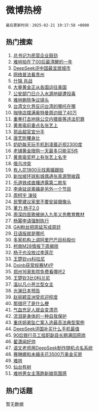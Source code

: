 # 微博热榜

`最后更新时间：2025-02-21 19:17:58 +0800`

## 热门搜索

1. [总书记为民营企业鼓劲](https://m.weibo.cn/search?containerid=100103type%3D1%26t%3D10%26q%3D%23%E6%80%BB%E4%B9%A6%E8%AE%B0%E4%B8%BA%E6%B0%91%E8%90%A5%E4%BC%81%E4%B8%9A%E9%BC%93%E5%8A%B2%23&stream_entry_id=51&isnewpage=1&extparam=seat%3D1%26c_type%3D51%26q%3D%2523%25E6%2580%25BB%25E4%25B9%25A6%25E8%25AE%25B0%25E4%25B8%25BA%25E6%25B0%2591%25E8%2590%25A5%25E4%25BC%2581%25E4%25B8%259A%25E9%25BC%2593%25E5%258A%25B2%2523%26dgr%3D0%26cate%3D10103%26filter_type%3Drealtimehot%26pos%3D0%26stream_entry_id%3D51%26display_time%3D1740136677%26pre_seqid%3D1740136677446023850148)
1. [难哄拍在了00后最清醒的一年](https://m.weibo.cn/search?containerid=100103type%3D1%26t%3D10%26q%3D%E9%9A%BE%E5%93%84%E6%8B%8D%E5%9C%A8%E4%BA%8600%E5%90%8E%E6%9C%80%E6%B8%85%E9%86%92%E7%9A%84%E4%B8%80%E5%B9%B4&stream_entry_id=31&isnewpage=1&extparam=seat%3D1%26realpos%3D1%26dgr%3D0%26flag%3D1%26filter_type%3Drealtimehot%26c_type%3D31%26lcate%3D5001%26band_rank%3D1%26cate%3D5001%26pos%3D0%26q%3D%25E9%259A%25BE%25E5%2593%2584%25E6%258B%258D%25E5%259C%25A8%25E4%25BA%258600%25E5%2590%258E%25E6%259C%2580%25E6%25B8%2585%25E9%2586%2592%25E7%259A%2584%25E4%25B8%2580%25E5%25B9%25B4%26stream_entry_id%3D31%26display_time%3D1740136677%26pre_seqid%3D1740136677446023850148)
1. [DeepSeek评中国最宜居城市](https://m.weibo.cn/search?containerid=100103type%3D1%26t%3D10%26q%3D%23DeepSeek%E8%AF%84%E4%B8%AD%E5%9B%BD%E6%9C%80%E5%AE%9C%E5%B1%85%E5%9F%8E%E5%B8%82%23&stream_entry_id=31&isnewpage=1&extparam=seat%3D1%26realpos%3D2%26dgr%3D0%26flag%3D0%26filter_type%3Drealtimehot%26c_type%3D31%26lcate%3D5001%26band_rank%3D2%26cate%3D5001%26pos%3D1%26q%3D%2523DeepSeek%25E8%25AF%2584%25E4%25B8%25AD%25E5%259B%25BD%25E6%259C%2580%25E5%25AE%259C%25E5%25B1%2585%25E5%259F%258E%25E5%25B8%2582%2523%26stream_entry_id%3D31%26display_time%3D1740136677%26pre_seqid%3D1740136677446023850148)
1. [网络普法看贵州](https://m.weibo.cn/search?containerid=100103type%3D1%26t%3D10%26q%3D%23%E7%BD%91%E7%BB%9C%E6%99%AE%E6%B3%95%E7%9C%8B%E8%B4%B5%E5%B7%9E%23&stream_entry_id=31&isnewpage=1&extparam=seat%3D1%26realpos%3D3%26dgr%3D0%26flag%3D0%26filter_type%3Drealtimehot%26c_type%3D31%26lcate%3D5001%26band_rank%3D3%26cate%3D5001%26pos%3D2%26q%3D%2523%25E7%25BD%2591%25E7%25BB%259C%25E6%2599%25AE%25E6%25B3%2595%25E7%259C%258B%25E8%25B4%25B5%25E5%25B7%259E%2523%26stream_entry_id%3D31%26display_time%3D1740136677%26pre_seqid%3D1740136677446023850148)
1. [什锦 肖战](https://m.weibo.cn/search?containerid=100103type%3D1%26t%3D10%26q%3D%E4%BB%80%E9%94%A6+%E8%82%96%E6%88%98&stream_entry_id=31&isnewpage=1&extparam=seat%3D1%26realpos%3D4%26dgr%3D0%26flag%3D1%26filter_type%3Drealtimehot%26c_type%3D31%26lcate%3D5001%26band_rank%3D4%26cate%3D5001%26pos%3D3%26q%3D%25E4%25BB%2580%25E9%2594%25A6%2520%25E8%2582%2596%25E6%2588%2598%26stream_entry_id%3D31%26display_time%3D1740136677%26pre_seqid%3D1740136677446023850148)
1. [大量黄金正从各国运往美国](https://m.weibo.cn/search?containerid=100103type%3D1%26t%3D10%26q%3D%23%E5%A4%A7%E9%87%8F%E9%BB%84%E9%87%91%E6%AD%A3%E4%BB%8E%E5%90%84%E5%9B%BD%E8%BF%90%E5%BE%80%E7%BE%8E%E5%9B%BD%23&stream_entry_id=31&isnewpage=1&extparam=seat%3D1%26realpos%3D5%26dgr%3D0%26flag%3D1%26filter_type%3Drealtimehot%26c_type%3D31%26lcate%3D5001%26band_rank%3D5%26cate%3D5001%26pos%3D4%26q%3D%2523%25E5%25A4%25A7%25E9%2587%258F%25E9%25BB%2584%25E9%2587%2591%25E6%25AD%25A3%25E4%25BB%258E%25E5%2590%2584%25E5%259B%25BD%25E8%25BF%2590%25E5%25BE%2580%25E7%25BE%258E%25E5%259B%25BD%2523%26stream_entry_id%3D31%26display_time%3D1740136677%26pre_seqid%3D1740136677446023850148)
1. [公安部门已介入水源地疑遭投毒](https://m.weibo.cn/search?containerid=100103type%3D1%26t%3D10%26q%3D%23%E5%85%AC%E5%AE%89%E9%83%A8%E9%97%A8%E5%B7%B2%E4%BB%8B%E5%85%A5%E6%B0%B4%E6%BA%90%E5%9C%B0%E7%96%91%E9%81%AD%E6%8A%95%E6%AF%92%23&stream_entry_id=31&isnewpage=1&extparam=seat%3D1%26realpos%3D6%26dgr%3D0%26flag%3D1%26filter_type%3Drealtimehot%26c_type%3D31%26lcate%3D5001%26band_rank%3D6%26cate%3D5001%26pos%3D5%26q%3D%2523%25E5%2585%25AC%25E5%25AE%2589%25E9%2583%25A8%25E9%2597%25A8%25E5%25B7%25B2%25E4%25BB%258B%25E5%2585%25A5%25E6%25B0%25B4%25E6%25BA%2590%25E5%259C%25B0%25E7%2596%2591%25E9%2581%25AD%25E6%258A%2595%25E6%25AF%2592%2523%26stream_entry_id%3D31%26display_time%3D1740136677%26pre_seqid%3D1740136677446023850148)
1. [难哄删除争议镜头](https://m.weibo.cn/search?containerid=100103type%3D1%26t%3D10%26q%3D%E9%9A%BE%E5%93%84%E5%88%A0%E9%99%A4%E4%BA%89%E8%AE%AE%E9%95%9C%E5%A4%B4&stream_entry_id=31&isnewpage=1&extparam=seat%3D1%26realpos%3D7%26dgr%3D0%26flag%3D0%26filter_type%3Drealtimehot%26c_type%3D31%26lcate%3D5001%26band_rank%3D7%26cate%3D5001%26pos%3D6%26q%3D%25E9%259A%25BE%25E5%2593%2584%25E5%2588%25A0%25E9%2599%25A4%25E4%25BA%2589%25E8%25AE%25AE%25E9%2595%259C%25E5%25A4%25B4%26stream_entry_id%3D31%26display_time%3D1740136677%26pre_seqid%3D1740136677446023850148)
1. [台湾文化界反问台湾的哪吒在哪](https://m.weibo.cn/search?containerid=100103type%3D1%26t%3D10%26q%3D%23%E5%8F%B0%E6%B9%BE%E6%96%87%E5%8C%96%E7%95%8C%E5%8F%8D%E9%97%AE%E5%8F%B0%E6%B9%BE%E7%9A%84%E5%93%AA%E5%90%92%E5%9C%A8%E5%93%AA%23&stream_entry_id=31&isnewpage=1&extparam=seat%3D1%26realpos%3D8%26dgr%3D0%26flag%3D1%26filter_type%3Drealtimehot%26c_type%3D31%26lcate%3D5001%26band_rank%3D8%26cate%3D5001%26pos%3D7%26q%3D%2523%25E5%258F%25B0%25E6%25B9%25BE%25E6%2596%2587%25E5%258C%2596%25E7%2595%258C%25E5%258F%258D%25E9%2597%25AE%25E5%258F%25B0%25E6%25B9%25BE%25E7%259A%2584%25E5%2593%25AA%25E5%2590%2592%25E5%259C%25A8%25E5%2593%25AA%2523%26stream_entry_id%3D31%26display_time%3D1740136677%26pre_seqid%3D1740136677446023850148)
1. [咖啡店摆满奥特曼周边赔了40万](https://m.weibo.cn/search?containerid=100103type%3D1%26t%3D10%26q%3D%23%E5%92%96%E5%95%A1%E5%BA%97%E6%91%86%E6%BB%A1%E5%A5%A5%E7%89%B9%E6%9B%BC%E5%91%A8%E8%BE%B9%E8%B5%94%E4%BA%8640%E4%B8%87%23&stream_entry_id=31&isnewpage=1&extparam=seat%3D1%26realpos%3D9%26dgr%3D0%26flag%3D0%26filter_type%3Drealtimehot%26c_type%3D31%26lcate%3D5001%26band_rank%3D9%26cate%3D5001%26pos%3D8%26q%3D%2523%25E5%2592%2596%25E5%2595%25A1%25E5%25BA%2597%25E6%2591%2586%25E6%25BB%25A1%25E5%25A5%25A5%25E7%2589%25B9%25E6%259B%25BC%25E5%2591%25A8%25E8%25BE%25B9%25E8%25B5%2594%25E4%25BA%258640%25E4%25B8%2587%2523%26stream_entry_id%3D31%26display_time%3D1740136677%26pre_seqid%3D1740136677446023850148)
1. [重拳打击地铁公交内猥亵等违法犯罪](https://m.weibo.cn/search?containerid=100103type%3D1%26t%3D10%26q%3D%23%E9%87%8D%E6%8B%B3%E6%89%93%E5%87%BB%E5%9C%B0%E9%93%81%E5%85%AC%E4%BA%A4%E5%86%85%E7%8C%A5%E4%BA%B5%E7%AD%89%E8%BF%9D%E6%B3%95%E7%8A%AF%E7%BD%AA%23&stream_entry_id=31&isnewpage=1&extparam=seat%3D1%26realpos%3D10%26dgr%3D0%26flag%3D1%26filter_type%3Drealtimehot%26c_type%3D31%26lcate%3D5001%26band_rank%3D10%26cate%3D5001%26pos%3D9%26q%3D%2523%25E9%2587%258D%25E6%258B%25B3%25E6%2589%2593%25E5%2587%25BB%25E5%259C%25B0%25E9%2593%2581%25E5%2585%25AC%25E4%25BA%25A4%25E5%2586%2585%25E7%258C%25A5%25E4%25BA%25B5%25E7%25AD%2589%25E8%25BF%259D%25E6%25B3%2595%25E7%258A%25AF%25E7%25BD%25AA%2523%26stream_entry_id%3D31%26display_time%3D1740136677%26pre_seqid%3D1740136677446023850148)
1. [黄景瑜前妻点名张艺上](https://m.weibo.cn/search?containerid=100103type%3D1%26t%3D10%26q%3D%23%E9%BB%84%E6%99%AF%E7%91%9C%E5%89%8D%E5%A6%BB%E7%82%B9%E5%90%8D%E5%BC%A0%E8%89%BA%E4%B8%8A%23&stream_entry_id=31&isnewpage=1&extparam=seat%3D1%26realpos%3D11%26dgr%3D0%26flag%3D2%26filter_type%3Drealtimehot%26c_type%3D31%26lcate%3D5001%26band_rank%3D11%26cate%3D5001%26pos%3D10%26q%3D%2523%25E9%25BB%2584%25E6%2599%25AF%25E7%2591%259C%25E5%2589%258D%25E5%25A6%25BB%25E7%2582%25B9%25E5%2590%258D%25E5%25BC%25A0%25E8%2589%25BA%25E4%25B8%258A%2523%26stream_entry_id%3D31%26display_time%3D1740136677%26pre_seqid%3D1740136677446023850148)
1. [郭品超官宣分手](https://m.weibo.cn/search?containerid=100103type%3D1%26t%3D10%26q%3D%23%E9%83%AD%E5%93%81%E8%B6%85%E5%AE%98%E5%AE%A3%E5%88%86%E6%89%8B%23&stream_entry_id=31&isnewpage=1&extparam=seat%3D1%26realpos%3D12%26dgr%3D0%26flag%3D2%26filter_type%3Drealtimehot%26c_type%3D31%26lcate%3D5001%26band_rank%3D12%26cate%3D5001%26pos%3D11%26q%3D%2523%25E9%2583%25AD%25E5%2593%2581%25E8%25B6%2585%25E5%25AE%2598%25E5%25AE%25A3%25E5%2588%2586%25E6%2589%258B%2523%26stream_entry_id%3D31%26display_time%3D1740136677%26pre_seqid%3D1740136677446023850148)
1. [唐艺昕腰身比](https://m.weibo.cn/search?containerid=100103type%3D1%26t%3D10%26q%3D%23%E5%94%90%E8%89%BA%E6%98%95%E8%85%B0%E8%BA%AB%E6%AF%94%23&stream_entry_id=31&isnewpage=1&extparam=seat%3D1%26realpos%3D13%26dgr%3D0%26flag%3D2%26filter_type%3Drealtimehot%26c_type%3D31%26lcate%3D5001%26band_rank%3D13%26cate%3D5001%26pos%3D12%26q%3D%2523%25E5%2594%2590%25E8%2589%25BA%25E6%2598%2595%25E8%2585%25B0%25E8%25BA%25AB%25E6%25AF%2594%2523%26stream_entry_id%3D31%26display_time%3D1740136677%26pre_seqid%3D1740136677446023850148)
1. [奶奶每天玩手机到凌晨近视2300度](https://m.weibo.cn/search?containerid=100103type%3D1%26t%3D10%26q%3D%23%E5%A5%B6%E5%A5%B6%E6%AF%8F%E5%A4%A9%E7%8E%A9%E6%89%8B%E6%9C%BA%E5%88%B0%E5%87%8C%E6%99%A8%E8%BF%91%E8%A7%862300%E5%BA%A6%23&stream_entry_id=31&isnewpage=1&extparam=seat%3D1%26realpos%3D14%26dgr%3D0%26flag%3D2%26filter_type%3Drealtimehot%26c_type%3D31%26lcate%3D5001%26band_rank%3D14%26cate%3D5001%26pos%3D13%26q%3D%2523%25E5%25A5%25B6%25E5%25A5%25B6%25E6%25AF%258F%25E5%25A4%25A9%25E7%258E%25A9%25E6%2589%258B%25E6%259C%25BA%25E5%2588%25B0%25E5%2587%258C%25E6%2599%25A8%25E8%25BF%2591%25E8%25A7%25862300%25E5%25BA%25A6%2523%26stream_entry_id%3D31%26display_time%3D1740136677%26pre_seqid%3D1740136677446023850148)
1. [老铺黄金限购一天最多只能买5件](https://m.weibo.cn/search?containerid=100103type%3D1%26t%3D10%26q%3D%23%E8%80%81%E9%93%BA%E9%BB%84%E9%87%91%E9%99%90%E8%B4%AD%E4%B8%80%E5%A4%A9%E6%9C%80%E5%A4%9A%E5%8F%AA%E8%83%BD%E4%B9%B05%E4%BB%B6%23&stream_entry_id=31&isnewpage=1&extparam=seat%3D1%26realpos%3D15%26dgr%3D0%26flag%3D1%26filter_type%3Drealtimehot%26c_type%3D31%26lcate%3D5001%26band_rank%3D15%26cate%3D5001%26pos%3D14%26q%3D%2523%25E8%2580%2581%25E9%2593%25BA%25E9%25BB%2584%25E9%2587%2591%25E9%2599%2590%25E8%25B4%25AD%25E4%25B8%2580%25E5%25A4%25A9%25E6%259C%2580%25E5%25A4%259A%25E5%258F%25AA%25E8%2583%25BD%25E4%25B9%25B05%25E4%25BB%25B6%2523%26stream_entry_id%3D31%26display_time%3D1740136677%26pre_seqid%3D1740136677446023850148)
1. [黄景瑜奖杯上有张艺上名字](https://m.weibo.cn/search?containerid=100103type%3D1%26t%3D10%26q%3D%23%E9%BB%84%E6%99%AF%E7%91%9C%E5%A5%96%E6%9D%AF%E4%B8%8A%E6%9C%89%E5%BC%A0%E8%89%BA%E4%B8%8A%E5%90%8D%E5%AD%97%23&stream_entry_id=31&isnewpage=1&extparam=seat%3D1%26realpos%3D16%26dgr%3D0%26flag%3D0%26filter_type%3Drealtimehot%26c_type%3D31%26lcate%3D5001%26band_rank%3D16%26cate%3D5001%26pos%3D15%26q%3D%2523%25E9%25BB%2584%25E6%2599%25AF%25E7%2591%259C%25E5%25A5%2596%25E6%259D%25AF%25E4%25B8%258A%25E6%259C%2589%25E5%25BC%25A0%25E8%2589%25BA%25E4%25B8%258A%25E5%2590%258D%25E5%25AD%2597%2523%26stream_entry_id%3D31%26display_time%3D1740136677%26pre_seqid%3D1740136677446023850148)
1. [俄乌冲突](https://m.weibo.cn/search?containerid=100103type%3D1%26t%3D10%26q%3D%23%E4%BF%84%E4%B9%8C%E5%86%B2%E7%AA%81%23&stream_entry_id=31&isnewpage=1&extparam=seat%3D1%26realpos%3D17%26dgr%3D0%26flag%3D0%26filter_type%3Drealtimehot%26c_type%3D31%26lcate%3D5001%26band_rank%3D17%26cate%3D5001%26pos%3D16%26q%3D%2523%25E4%25BF%2584%25E4%25B9%258C%25E5%2586%25B2%25E7%25AA%2581%2523%26stream_entry_id%3D31%26display_time%3D1740136677%26pre_seqid%3D1740136677446023850148)
1. [有人花1800元找离婚跟拍](https://m.weibo.cn/search?containerid=100103type%3D1%26t%3D10%26q%3D%23%E6%9C%89%E4%BA%BA%E8%8A%B11800%E5%85%83%E6%89%BE%E7%A6%BB%E5%A9%9A%E8%B7%9F%E6%8B%8D%23&stream_entry_id=31&isnewpage=1&extparam=seat%3D1%26realpos%3D18%26dgr%3D0%26flag%3D1%26filter_type%3Drealtimehot%26c_type%3D31%26lcate%3D5001%26band_rank%3D18%26cate%3D5001%26pos%3D17%26q%3D%2523%25E6%259C%2589%25E4%25BA%25BA%25E8%258A%25B11800%25E5%2585%2583%25E6%2589%25BE%25E7%25A6%25BB%25E5%25A9%259A%25E8%25B7%259F%25E6%258B%258D%2523%26stream_entry_id%3D31%26display_time%3D1740136677%26pre_seqid%3D1740136677446023850148)
1. [新加坡环球影城偶遇张真源贺峻霖](https://m.weibo.cn/search?containerid=100103type%3D1%26t%3D10%26q%3D%23%E6%96%B0%E5%8A%A0%E5%9D%A1%E7%8E%AF%E7%90%83%E5%BD%B1%E5%9F%8E%E5%81%B6%E9%81%87%E5%BC%A0%E7%9C%9F%E6%BA%90%E8%B4%BA%E5%B3%BB%E9%9C%96%23&stream_entry_id=31&isnewpage=1&extparam=seat%3D1%26realpos%3D19%26dgr%3D0%26flag%3D1%26filter_type%3Drealtimehot%26c_type%3D31%26lcate%3D5001%26band_rank%3D19%26cate%3D5001%26pos%3D18%26q%3D%2523%25E6%2596%25B0%25E5%258A%25A0%25E5%259D%25A1%25E7%258E%25AF%25E7%2590%2583%25E5%25BD%25B1%25E5%259F%258E%25E5%2581%25B6%25E9%2581%2587%25E5%25BC%25A0%25E7%259C%259F%25E6%25BA%2590%25E8%25B4%25BA%25E5%25B3%25BB%25E9%259C%2596%2523%26stream_entry_id%3D31%26display_time%3D1740136677%26pre_seqid%3D1740136677446023850148)
1. [乐道铁成直播透露第二款车](https://m.weibo.cn/search?containerid=100103type%3D1%26t%3D10%26q%3D%23%E4%B9%90%E9%81%93%E9%93%81%E6%88%90%E7%9B%B4%E6%92%AD%E9%80%8F%E9%9C%B2%E7%AC%AC%E4%BA%8C%E6%AC%BE%E8%BD%A6%23&stream_entry_id=31&isnewpage=1&extparam=seat%3D1%26realpos%3D20%26dgr%3D0%26adid%3D276443%26flag%3D1%26filter_type%3Drealtimehot%26c_type%3D31%26lcate%3D5001%26band_rank%3D20%26cate%3D5001%26pos%3D19%26q%3D%2523%25E4%25B9%2590%25E9%2581%2593%25E9%2593%2581%25E6%2588%2590%25E7%259B%25B4%25E6%2592%25AD%25E9%2580%258F%25E9%259C%25B2%25E7%25AC%25AC%25E4%25BA%258C%25E6%25AC%25BE%25E8%25BD%25A6%2523%26stream_entry_id%3D31%26display_time%3D1740136677%26pre_seqid%3D1740136677446023850148)
1. [李承铉说离婚是另外一个节目](https://m.weibo.cn/search?containerid=100103type%3D1%26t%3D10%26q%3D%23%E6%9D%8E%E6%89%BF%E9%93%89%E8%AF%B4%E7%A6%BB%E5%A9%9A%E6%98%AF%E5%8F%A6%E5%A4%96%E4%B8%80%E4%B8%AA%E8%8A%82%E7%9B%AE%23&stream_entry_id=31&isnewpage=1&extparam=seat%3D1%26realpos%3D21%26dgr%3D0%26flag%3D2%26filter_type%3Drealtimehot%26c_type%3D31%26lcate%3D5001%26band_rank%3D21%26cate%3D5001%26pos%3D20%26q%3D%2523%25E6%259D%258E%25E6%2589%25BF%25E9%2593%2589%25E8%25AF%25B4%25E7%25A6%25BB%25E5%25A9%259A%25E6%2598%25AF%25E5%258F%25A6%25E5%25A4%2596%25E4%25B8%2580%25E4%25B8%25AA%25E8%258A%2582%25E7%259B%25AE%2523%26stream_entry_id%3D31%26display_time%3D1740136677%26pre_seqid%3D1740136677446023850148)
1. [周柯宇 演技](https://m.weibo.cn/search?containerid=100103type%3D1%26t%3D10%26q%3D%E5%91%A8%E6%9F%AF%E5%AE%87+%E6%BC%94%E6%8A%80&stream_entry_id=31&isnewpage=1&extparam=seat%3D1%26realpos%3D22%26dgr%3D0%26flag%3D1%26filter_type%3Drealtimehot%26c_type%3D31%26lcate%3D5001%26band_rank%3D22%26cate%3D5001%26pos%3D21%26q%3D%25E5%2591%25A8%25E6%259F%25AF%25E5%25AE%2587%2520%25E6%25BC%2594%25E6%258A%2580%26stream_entry_id%3D31%26display_time%3D1740136677%26pre_seqid%3D1740136677446023850148)
1. [民警建议家里不要安装摄像头](https://m.weibo.cn/search?containerid=100103type%3D1%26t%3D10%26q%3D%23%E6%B0%91%E8%AD%A6%E5%BB%BA%E8%AE%AE%E5%AE%B6%E9%87%8C%E4%B8%8D%E8%A6%81%E5%AE%89%E8%A3%85%E6%91%84%E5%83%8F%E5%A4%B4%23&stream_entry_id=31&isnewpage=1&extparam=seat%3D1%26realpos%3D23%26dgr%3D0%26flag%3D0%26filter_type%3Drealtimehot%26c_type%3D31%26lcate%3D5001%26band_rank%3D23%26cate%3D5001%26pos%3D22%26q%3D%2523%25E6%25B0%2591%25E8%25AD%25A6%25E5%25BB%25BA%25E8%25AE%25AE%25E5%25AE%25B6%25E9%2587%258C%25E4%25B8%258D%25E8%25A6%2581%25E5%25AE%2589%25E8%25A3%2585%25E6%2591%2584%25E5%2583%258F%25E5%25A4%25B4%2523%26stream_entry_id%3D31%26display_time%3D1740136677%26pre_seqid%3D1740136677446023850148)
1. [董力 杨子2.0](https://m.weibo.cn/search?containerid=100103type%3D1%26t%3D10%26q%3D%E8%91%A3%E5%8A%9B+%E6%9D%A8%E5%AD%902.0&stream_entry_id=31&isnewpage=1&extparam=seat%3D1%26realpos%3D24%26dgr%3D0%26flag%3D0%26filter_type%3Drealtimehot%26c_type%3D31%26lcate%3D5001%26band_rank%3D24%26cate%3D5001%26pos%3D23%26q%3D%25E8%2591%25A3%25E5%258A%259B%2520%25E6%259D%25A8%25E5%25AD%25902.0%26stream_entry_id%3D31%26display_time%3D1740136677%26pre_seqid%3D1740136677446023850148)
1. [周深四首歌被纳入九年义务教育教材](https://m.weibo.cn/search?containerid=100103type%3D1%26t%3D10%26q%3D%23%E5%91%A8%E6%B7%B1%E5%9B%9B%E9%A6%96%E6%AD%8C%E8%A2%AB%E7%BA%B3%E5%85%A5%E4%B9%9D%E5%B9%B4%E4%B9%89%E5%8A%A1%E6%95%99%E8%82%B2%E6%95%99%E6%9D%90%23&stream_entry_id=31&isnewpage=1&extparam=seat%3D1%26realpos%3D25%26dgr%3D0%26flag%3D0%26filter_type%3Drealtimehot%26c_type%3D31%26lcate%3D5001%26band_rank%3D25%26cate%3D5001%26pos%3D24%26q%3D%2523%25E5%2591%25A8%25E6%25B7%25B1%25E5%259B%259B%25E9%25A6%2596%25E6%25AD%258C%25E8%25A2%25AB%25E7%25BA%25B3%25E5%2585%25A5%25E4%25B9%259D%25E5%25B9%25B4%25E4%25B9%2589%25E5%258A%25A1%25E6%2595%2599%25E8%2582%25B2%25E6%2595%2599%25E6%259D%2590%2523%26stream_entry_id%3D31%26display_time%3D1740136677%26pre_seqid%3D1740136677446023850148)
1. [杨幂申请强制执行](https://m.weibo.cn/search?containerid=100103type%3D1%26t%3D10%26q%3D%23%E6%9D%A8%E5%B9%82%E7%94%B3%E8%AF%B7%E5%BC%BA%E5%88%B6%E6%89%A7%E8%A1%8C%23&stream_entry_id=31&isnewpage=1&extparam=seat%3D1%26realpos%3D26%26dgr%3D0%26flag%3D0%26filter_type%3Drealtimehot%26c_type%3D31%26lcate%3D5001%26band_rank%3D26%26cate%3D5001%26pos%3D25%26q%3D%2523%25E6%259D%25A8%25E5%25B9%2582%25E7%2594%25B3%25E8%25AF%25B7%25E5%25BC%25BA%25E5%2588%25B6%25E6%2589%25A7%25E8%25A1%258C%2523%26stream_entry_id%3D31%26display_time%3D1740136677%26pre_seqid%3D1740136677446023850148)
1. [GAI粉丝把周延写成周廷](https://m.weibo.cn/search?containerid=100103type%3D1%26t%3D10%26q%3DGAI%E7%B2%89%E4%B8%9D%E6%8A%8A%E5%91%A8%E5%BB%B6%E5%86%99%E6%88%90%E5%91%A8%E5%BB%B7&stream_entry_id=31&isnewpage=1&extparam=seat%3D1%26realpos%3D27%26dgr%3D0%26flag%3D0%26filter_type%3Drealtimehot%26c_type%3D31%26lcate%3D5001%26band_rank%3D27%26cate%3D5001%26pos%3D26%26q%3DGAI%25E7%25B2%2589%25E4%25B8%259D%25E6%258A%258A%25E5%2591%25A8%25E5%25BB%25B6%25E5%2586%2599%25E6%2588%2590%25E5%2591%25A8%25E5%25BB%25B7%26stream_entry_id%3D31%26display_time%3D1740136677%26pre_seqid%3D1740136677446023850148)
1. [日语版就是哪吒](https://m.weibo.cn/search?containerid=100103type%3D1%26t%3D10%26q%3D%E6%97%A5%E8%AF%AD%E7%89%88%E5%B0%B1%E6%98%AF%E5%93%AA%E5%90%92&stream_entry_id=31&isnewpage=1&extparam=seat%3D1%26realpos%3D28%26dgr%3D0%26flag%3D1%26filter_type%3Drealtimehot%26c_type%3D31%26lcate%3D5001%26band_rank%3D28%26cate%3D5001%26pos%3D27%26q%3D%25E6%2597%25A5%25E8%25AF%25AD%25E7%2589%2588%25E5%25B0%25B1%25E6%2598%25AF%25E5%2593%25AA%25E5%2590%2592%26stream_entry_id%3D31%26display_time%3D1740136677%26pre_seqid%3D1740136677446023850148)
1. [多家机构上调阿里巴巴目标股价](https://m.weibo.cn/search?containerid=100103type%3D1%26t%3D10%26q%3D%23%E5%A4%9A%E5%AE%B6%E6%9C%BA%E6%9E%84%E4%B8%8A%E8%B0%83%E9%98%BF%E9%87%8C%E5%B7%B4%E5%B7%B4%E7%9B%AE%E6%A0%87%E8%82%A1%E4%BB%B7%23&stream_entry_id=31&isnewpage=1&extparam=seat%3D1%26realpos%3D29%26dgr%3D0%26flag%3D1%26filter_type%3Drealtimehot%26c_type%3D31%26lcate%3D5001%26band_rank%3D29%26cate%3D5001%26pos%3D28%26q%3D%2523%25E5%25A4%259A%25E5%25AE%25B6%25E6%259C%25BA%25E6%259E%2584%25E4%25B8%258A%25E8%25B0%2583%25E9%2598%25BF%25E9%2587%258C%25E5%25B7%25B4%25E5%25B7%25B4%25E7%259B%25AE%25E6%25A0%2587%25E8%2582%25A1%25E4%25BB%25B7%2523%26stream_entry_id%3D31%26display_time%3D1740136677%26pre_seqid%3D1740136677446023850148)
1. [柯南M28情报下周揭晓](https://m.weibo.cn/search?containerid=100103type%3D1%26t%3D10%26q%3D%E6%9F%AF%E5%8D%97M28%E6%83%85%E6%8A%A5%E4%B8%8B%E5%91%A8%E6%8F%AD%E6%99%93&stream_entry_id=31&isnewpage=1&extparam=seat%3D1%26realpos%3D30%26dgr%3D0%26flag%3D1%26filter_type%3Drealtimehot%26c_type%3D31%26lcate%3D5001%26band_rank%3D30%26cate%3D5001%26pos%3D29%26q%3D%25E6%259F%25AF%25E5%258D%2597M28%25E6%2583%2585%25E6%258A%25A5%25E4%25B8%258B%25E5%2591%25A8%25E6%258F%25AD%25E6%2599%2593%26stream_entry_id%3D31%26display_time%3D1740136677%26pre_seqid%3D1740136677446023850148)
1. [杨子也没放过李莲花](https://m.weibo.cn/search?containerid=100103type%3D1%26t%3D10%26q%3D%E6%9D%A8%E5%AD%90%E4%B9%9F%E6%B2%A1%E6%94%BE%E8%BF%87%E6%9D%8E%E8%8E%B2%E8%8A%B1&stream_entry_id=31&isnewpage=1&extparam=seat%3D1%26realpos%3D31%26dgr%3D0%26flag%3D0%26filter_type%3Drealtimehot%26c_type%3D31%26lcate%3D5001%26band_rank%3D31%26cate%3D5001%26pos%3D30%26q%3D%25E6%259D%25A8%25E5%25AD%2590%25E4%25B9%259F%25E6%25B2%25A1%25E6%2594%25BE%25E8%25BF%2587%25E6%259D%258E%25E8%258E%25B2%25E8%258A%25B1%26stream_entry_id%3D31%26display_time%3D1740136677%26pre_seqid%3D1740136677446023850148)
1. [王楚钦vs科拉尼](https://m.weibo.cn/search?containerid=100103type%3D1%26t%3D10%26q%3D%23%E7%8E%8B%E6%A5%9A%E9%92%A6vs%E7%A7%91%E6%8B%89%E5%B0%BC%23&stream_entry_id=31&isnewpage=1&extparam=seat%3D1%26realpos%3D32%26dgr%3D0%26flag%3D1%26filter_type%3Drealtimehot%26c_type%3D31%26lcate%3D5001%26band_rank%3D32%26cate%3D5001%26pos%3D31%26q%3D%2523%25E7%258E%258B%25E6%25A5%259A%25E9%2592%25A6vs%25E7%25A7%2591%25E6%258B%2589%25E5%25B0%25BC%2523%26stream_entry_id%3D31%26display_time%3D1740136677%26pre_seqid%3D1740136677446023850148)
1. [Doinb获常规赛MVP](https://m.weibo.cn/search?containerid=100103type%3D1%26t%3D10%26q%3DDoinb%E8%8E%B7%E5%B8%B8%E8%A7%84%E8%B5%9BMVP&stream_entry_id=31&isnewpage=1&extparam=seat%3D1%26realpos%3D33%26dgr%3D0%26flag%3D1%26filter_type%3Drealtimehot%26c_type%3D31%26lcate%3D5001%26band_rank%3D33%26cate%3D5001%26pos%3D32%26q%3DDoinb%25E8%258E%25B7%25E5%25B8%25B8%25E8%25A7%2584%25E8%25B5%259BMVP%26stream_entry_id%3D31%26display_time%3D1740136677%26pre_seqid%3D1740136677446023850148)
1. [郑州16家影院免费看哪吒2](https://m.weibo.cn/search?containerid=100103type%3D1%26t%3D10%26q%3D%23%E9%83%91%E5%B7%9E16%E5%AE%B6%E5%BD%B1%E9%99%A2%E5%85%8D%E8%B4%B9%E7%9C%8B%E5%93%AA%E5%90%922%23&stream_entry_id=31&isnewpage=1&extparam=seat%3D1%26realpos%3D34%26dgr%3D0%26flag%3D0%26filter_type%3Drealtimehot%26c_type%3D31%26lcate%3D5001%26band_rank%3D34%26cate%3D5001%26pos%3D33%26q%3D%2523%25E9%2583%2591%25E5%25B7%259E16%25E5%25AE%25B6%25E5%25BD%25B1%25E9%2599%25A2%25E5%2585%258D%25E8%25B4%25B9%25E7%259C%258B%25E5%2593%25AA%25E5%2590%25922%2523%26stream_entry_id%3D31%26display_time%3D1740136677%26pre_seqid%3D1740136677446023850148)
1. [王楚钦3比0科兰尼](https://m.weibo.cn/search?containerid=100103type%3D1%26t%3D10%26q%3D%23%E7%8E%8B%E6%A5%9A%E9%92%A63%E6%AF%940%E7%A7%91%E5%85%B0%E5%B0%BC%23&stream_entry_id=31&isnewpage=1&extparam=seat%3D1%26realpos%3D35%26dgr%3D0%26flag%3D1%26filter_type%3Drealtimehot%26c_type%3D31%26lcate%3D5001%26band_rank%3D35%26cate%3D5001%26pos%3D34%26q%3D%2523%25E7%258E%258B%25E6%25A5%259A%25E9%2592%25A63%25E6%25AF%25940%25E7%25A7%2591%25E5%2585%25B0%25E5%25B0%25BC%2523%26stream_entry_id%3D31%26display_time%3D1740136677%26pre_seqid%3D1740136677446023850148)
1. [温以凡小苍兰型女主](https://m.weibo.cn/search?containerid=100103type%3D1%26t%3D10%26q%3D%E6%B8%A9%E4%BB%A5%E5%87%A1%E5%B0%8F%E8%8B%8D%E5%85%B0%E5%9E%8B%E5%A5%B3%E4%B8%BB&stream_entry_id=31&isnewpage=1&extparam=seat%3D1%26realpos%3D36%26dgr%3D0%26flag%3D1%26filter_type%3Drealtimehot%26c_type%3D31%26lcate%3D5001%26band_rank%3D36%26cate%3D5001%26pos%3D35%26q%3D%25E6%25B8%25A9%25E4%25BB%25A5%25E5%2587%25A1%25E5%25B0%258F%25E8%258B%258D%25E5%2585%25B0%25E5%259E%258B%25E5%25A5%25B3%25E4%25B8%25BB%26stream_entry_id%3D31%26display_time%3D1740136677%26pre_seqid%3D1740136677446023850148)
1. [光渊日本预告](https://m.weibo.cn/search?containerid=100103type%3D1%26t%3D10%26q%3D%23%E5%85%89%E6%B8%8A%E6%97%A5%E6%9C%AC%E9%A2%84%E5%91%8A%23&stream_entry_id=31&isnewpage=1&extparam=seat%3D1%26realpos%3D37%26dgr%3D0%26flag%3D1%26filter_type%3Drealtimehot%26c_type%3D31%26lcate%3D5001%26band_rank%3D37%26cate%3D5001%26pos%3D36%26q%3D%2523%25E5%2585%2589%25E6%25B8%258A%25E6%2597%25A5%25E6%259C%25AC%25E9%25A2%2584%25E5%2591%258A%2523%26stream_entry_id%3D31%26display_time%3D1740136677%26pre_seqid%3D1740136677446023850148)
1. [赵丽颖亚洲受欢迎程度](https://m.weibo.cn/search?containerid=100103type%3D1%26t%3D10%26q%3D%23%E8%B5%B5%E4%B8%BD%E9%A2%96%E4%BA%9A%E6%B4%B2%E5%8F%97%E6%AC%A2%E8%BF%8E%E7%A8%8B%E5%BA%A6%23&stream_entry_id=31&isnewpage=1&extparam=seat%3D1%26realpos%3D38%26dgr%3D0%26flag%3D1%26filter_type%3Drealtimehot%26c_type%3D31%26lcate%3D5001%26band_rank%3D38%26cate%3D5001%26pos%3D37%26q%3D%2523%25E8%25B5%25B5%25E4%25B8%25BD%25E9%25A2%2596%25E4%25BA%259A%25E6%25B4%25B2%25E5%258F%2597%25E6%25AC%25A2%25E8%25BF%258E%25E7%25A8%258B%25E5%25BA%25A6%2523%26stream_entry_id%3D31%26display_time%3D1740136677%26pre_seqid%3D1740136677446023850148)
1. [那很坏了是什么梗](https://m.weibo.cn/search?containerid=100103type%3D1%26t%3D10%26q%3D%23%E9%82%A3%E5%BE%88%E5%9D%8F%E4%BA%86%E6%98%AF%E4%BB%80%E4%B9%88%E6%A2%97%23&stream_entry_id=31&isnewpage=1&extparam=seat%3D1%26realpos%3D39%26dgr%3D0%26flag%3D1%26filter_type%3Drealtimehot%26c_type%3D31%26lcate%3D5001%26band_rank%3D39%26cate%3D5001%26pos%3D38%26q%3D%2523%25E9%2582%25A3%25E5%25BE%2588%25E5%259D%258F%25E4%25BA%2586%25E6%2598%25AF%25E4%25BB%2580%25E4%25B9%2588%25E6%25A2%2597%2523%26stream_entry_id%3D31%26display_time%3D1740136677%26pre_seqid%3D1740136677446023850148)
1. [气血充足人就会变漂亮](https://m.weibo.cn/search?containerid=100103type%3D1%26t%3D10%26q%3D%23%E6%B0%94%E8%A1%80%E5%85%85%E8%B6%B3%E4%BA%BA%E5%B0%B1%E4%BC%9A%E5%8F%98%E6%BC%82%E4%BA%AE%23&stream_entry_id=31&isnewpage=1&extparam=seat%3D1%26realpos%3D40%26dgr%3D0%26flag%3D0%26filter_type%3Drealtimehot%26c_type%3D31%26lcate%3D5001%26band_rank%3D40%26cate%3D5001%26pos%3D39%26q%3D%2523%25E6%25B0%2594%25E8%25A1%2580%25E5%2585%2585%25E8%25B6%25B3%25E4%25BA%25BA%25E5%25B0%25B1%25E4%25BC%259A%25E5%258F%2598%25E6%25BC%2582%25E4%25BA%25AE%2523%26stream_entry_id%3D31%26display_time%3D1740136677%26pre_seqid%3D1740136677446023850148)
1. [流泪是身体的一种自我保护](https://m.weibo.cn/search?containerid=100103type%3D1%26t%3D10%26q%3D%E6%B5%81%E6%B3%AA%E6%98%AF%E8%BA%AB%E4%BD%93%E7%9A%84%E4%B8%80%E7%A7%8D%E8%87%AA%E6%88%91%E4%BF%9D%E6%8A%A4&stream_entry_id=31&isnewpage=1&extparam=seat%3D1%26realpos%3D41%26dgr%3D0%26flag%3D1%26filter_type%3Drealtimehot%26c_type%3D31%26lcate%3D5001%26band_rank%3D41%26cate%3D5001%26pos%3D40%26q%3D%25E6%25B5%2581%25E6%25B3%25AA%25E6%2598%25AF%25E8%25BA%25AB%25E4%25BD%2593%25E7%259A%2584%25E4%25B8%2580%25E7%25A7%258D%25E8%2587%25AA%25E6%2588%2591%25E4%25BF%259D%25E6%258A%25A4%26stream_entry_id%3D31%26display_time%3D1740136677%26pre_seqid%3D1740136677446023850148)
1. [重庆姐弟坠亡案入选最高法典型案例](https://m.weibo.cn/search?containerid=100103type%3D1%26t%3D10%26q%3D%23%E9%87%8D%E5%BA%86%E5%A7%90%E5%BC%9F%E5%9D%A0%E4%BA%A1%E6%A1%88%E5%85%A5%E9%80%89%E6%9C%80%E9%AB%98%E6%B3%95%E5%85%B8%E5%9E%8B%E6%A1%88%E4%BE%8B%23&stream_entry_id=31&isnewpage=1&extparam=seat%3D1%26realpos%3D42%26dgr%3D0%26flag%3D0%26filter_type%3Drealtimehot%26c_type%3D31%26lcate%3D5001%26band_rank%3D42%26cate%3D5001%26pos%3D41%26q%3D%2523%25E9%2587%258D%25E5%25BA%2586%25E5%25A7%2590%25E5%25BC%259F%25E5%259D%25A0%25E4%25BA%25A1%25E6%25A1%2588%25E5%2585%25A5%25E9%2580%2589%25E6%259C%2580%25E9%25AB%2598%25E6%25B3%2595%25E5%2585%25B8%25E5%259E%258B%25E6%25A1%2588%25E4%25BE%258B%2523%26stream_entry_id%3D31%26display_time%3D1740136677%26pre_seqid%3D1740136677446023850148)
1. [DeepSeek评国补买什么手机最值](https://m.weibo.cn/search?containerid=100103type%3D1%26t%3D10%26q%3D%23DeepSeek%E8%AF%84%E5%9B%BD%E8%A1%A5%E4%B9%B0%E4%BB%80%E4%B9%88%E6%89%8B%E6%9C%BA%E6%9C%80%E5%80%BC%23&stream_entry_id=31&isnewpage=1&extparam=seat%3D1%26realpos%3D43%26dgr%3D0%26flag%3D1%26filter_type%3Drealtimehot%26c_type%3D31%26lcate%3D5001%26band_rank%3D43%26cate%3D5001%26pos%3D42%26q%3D%2523DeepSeek%25E8%25AF%2584%25E5%259B%25BD%25E8%25A1%25A5%25E4%25B9%25B0%25E4%25BB%2580%25E4%25B9%2588%25E6%2589%258B%25E6%259C%25BA%25E6%259C%2580%25E5%2580%25BC%2523%26stream_entry_id%3D31%26display_time%3D1740136677%26pre_seqid%3D1740136677446023850148)
1. [90后银行员工挂职副县长期满回原岗](https://m.weibo.cn/search?containerid=100103type%3D1%26t%3D10%26q%3D%2390%E5%90%8E%E9%93%B6%E8%A1%8C%E5%91%98%E5%B7%A5%E6%8C%82%E8%81%8C%E5%89%AF%E5%8E%BF%E9%95%BF%E6%9C%9F%E6%BB%A1%E5%9B%9E%E5%8E%9F%E5%B2%97%23&stream_entry_id=31&isnewpage=1&extparam=seat%3D1%26realpos%3D44%26dgr%3D0%26flag%3D1%26filter_type%3Drealtimehot%26c_type%3D31%26lcate%3D5001%26band_rank%3D44%26cate%3D5001%26pos%3D43%26q%3D%252390%25E5%2590%258E%25E9%2593%25B6%25E8%25A1%258C%25E5%2591%2598%25E5%25B7%25A5%25E6%258C%2582%25E8%2581%258C%25E5%2589%25AF%25E5%258E%25BF%25E9%2595%25BF%25E6%259C%259F%25E6%25BB%25A1%25E5%259B%259E%25E5%258E%259F%25E5%25B2%2597%2523%26stream_entry_id%3D31%26display_time%3D1740136677%26pre_seqid%3D1740136677446023850148)
1. [翟潇闻好帅](https://m.weibo.cn/search?containerid=100103type%3D1%26t%3D10%26q%3D%E7%BF%9F%E6%BD%87%E9%97%BB%E5%A5%BD%E5%B8%85&stream_entry_id=31&isnewpage=1&extparam=seat%3D1%26realpos%3D45%26dgr%3D0%26flag%3D0%26filter_type%3Drealtimehot%26c_type%3D31%26lcate%3D5001%26band_rank%3D45%26cate%3D5001%26pos%3D44%26q%3D%25E7%25BF%259F%25E6%25BD%2587%25E9%2597%25BB%25E5%25A5%25BD%25E5%25B8%2585%26stream_entry_id%3D31%26display_time%3D1740136677%26pre_seqid%3D1740136677446023850148)
1. [语文老师用DeepSeek制作随机点名系统](https://m.weibo.cn/search?containerid=100103type%3D1%26t%3D10%26q%3D%23%E8%AF%AD%E6%96%87%E8%80%81%E5%B8%88%E7%94%A8DeepSeek%E5%88%B6%E4%BD%9C%E9%9A%8F%E6%9C%BA%E7%82%B9%E5%90%8D%E7%B3%BB%E7%BB%9F%23&stream_entry_id=31&isnewpage=1&extparam=seat%3D1%26realpos%3D46%26dgr%3D0%26flag%3D1%26filter_type%3Drealtimehot%26c_type%3D31%26lcate%3D5001%26band_rank%3D46%26cate%3D5001%26pos%3D45%26q%3D%2523%25E8%25AF%25AD%25E6%2596%2587%25E8%2580%2581%25E5%25B8%2588%25E7%2594%25A8DeepSeek%25E5%2588%25B6%25E4%25BD%259C%25E9%259A%258F%25E6%259C%25BA%25E7%2582%25B9%25E5%2590%258D%25E7%25B3%25BB%25E7%25BB%259F%2523%26stream_entry_id%3D31%26display_time%3D1740136677%26pre_seqid%3D1740136677446023850148)
1. [赛琳娜和未婚夫花3500万美金买房](https://m.weibo.cn/search?containerid=100103type%3D1%26t%3D10%26q%3D%23%E8%B5%9B%E7%90%B3%E5%A8%9C%E5%92%8C%E6%9C%AA%E5%A9%9A%E5%A4%AB%E8%8A%B13500%E4%B8%87%E7%BE%8E%E9%87%91%E4%B9%B0%E6%88%BF%23&stream_entry_id=31&isnewpage=1&extparam=seat%3D1%26realpos%3D47%26dgr%3D0%26flag%3D1%26filter_type%3Drealtimehot%26c_type%3D31%26lcate%3D5001%26band_rank%3D47%26cate%3D5001%26pos%3D46%26q%3D%2523%25E8%25B5%259B%25E7%2590%25B3%25E5%25A8%259C%25E5%2592%258C%25E6%259C%25AA%25E5%25A9%259A%25E5%25A4%25AB%25E8%258A%25B13500%25E4%25B8%2587%25E7%25BE%258E%25E9%2587%2591%25E4%25B9%25B0%25E6%2588%25BF%2523%26stream_entry_id%3D31%26display_time%3D1740136677%26pre_seqid%3D1740136677446023850148)
1. [难哄](https://m.weibo.cn/search?containerid=100103type%3D1%26t%3D10%26q%3D%E9%9A%BE%E5%93%84&stream_entry_id=31&isnewpage=1&extparam=seat%3D1%26realpos%3D48%26dgr%3D0%26flag%3D0%26filter_type%3Drealtimehot%26c_type%3D31%26lcate%3D5001%26band_rank%3D48%26cate%3D5001%26pos%3D47%26q%3D%25E9%259A%25BE%25E5%2593%2584%26stream_entry_id%3D31%26display_time%3D1740136677%26pre_seqid%3D1740136677446023850148)
1. [仙台有树](https://m.weibo.cn/search?containerid=100103type%3D1%26t%3D10%26q%3D%E4%BB%99%E5%8F%B0%E6%9C%89%E6%A0%91&stream_entry_id=31&isnewpage=1&extparam=seat%3D1%26realpos%3D49%26dgr%3D0%26flag%3D1%26filter_type%3Drealtimehot%26c_type%3D31%26lcate%3D5001%26band_rank%3D49%26cate%3D5001%26pos%3D48%26q%3D%25E4%25BB%2599%25E5%258F%25B0%25E6%259C%2589%25E6%25A0%2591%26stream_entry_id%3D31%26display_time%3D1740136677%26pre_seqid%3D1740136677446023850148)
1. [难哄男女主落跑新娘氛围感](https://m.weibo.cn/search?containerid=100103type%3D1%26t%3D10%26q%3D%E9%9A%BE%E5%93%84%E7%94%B7%E5%A5%B3%E4%B8%BB%E8%90%BD%E8%B7%91%E6%96%B0%E5%A8%98%E6%B0%9B%E5%9B%B4%E6%84%9F&stream_entry_id=31&isnewpage=1&extparam=seat%3D1%26realpos%3D50%26dgr%3D0%26flag%3D1%26filter_type%3Drealtimehot%26c_type%3D31%26lcate%3D5001%26band_rank%3D50%26cate%3D5001%26pos%3D49%26q%3D%25E9%259A%25BE%25E5%2593%2584%25E7%2594%25B7%25E5%25A5%25B3%25E4%25B8%25BB%25E8%2590%25BD%25E8%25B7%2591%25E6%2596%25B0%25E5%25A8%2598%25E6%25B0%259B%25E5%259B%25B4%25E6%2584%259F%26stream_entry_id%3D31%26display_time%3D1740136677%26pre_seqid%3D1740136677446023850148)

## 热门话题

暂无数据
